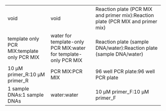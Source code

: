 ||||
|----|----|----|
|void|void|Reaction plate (PCR MIX and primer mix):Reaction plate (PCR MIX and primer mix)|
|template only PCR MIX:template only PCR MIX|water for template-only PCR MIX:water for template-only PCR MIX|Reaction plate (sample DNA/water):Reaction plate (sample DNA/water)|
|10 μM primer_R:10 μM primer_R|PCR MIX:PCR MIX|96 well PCR plate:96 well PCR plate|
|1 sample DNAs:1 sample DNAs|water:water|10 μM primer_F:10 μM primer_F|
